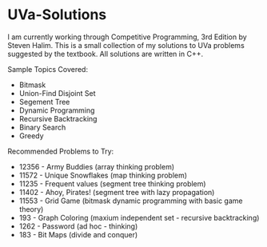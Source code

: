 # UVa-Solutions
I am currently working through Competitive Programming, 3rd Edition by Steven Halim.
This is a small collection of my solutions to UVa problems suggested by the textbook.
All solutions are written in C++.

Sample Topics Covered:
- Bitmask
- Union-Find Disjoint Set
- Segement Tree
- Dynamic Programming
- Recursive Backtracking
- Binary Search
- Greedy


Recommended Problems to Try:
 - 12356 - Army Buddies        (array thinking problem)
 - 11572 - Unique Snowflakes   (map thinking problem)
 - 11235 - Frequent values     (segment tree thinking problem)
 - 11402 - Ahoy, Pirates!      (segment tree with lazy propagation)
 - 11553 - Grid Game           (bitmask dynamic programming with basic game theory)
 - 193 - Graph Coloring        (maxium independent set - recursive backtracking)
 - 1262 - Password             (ad hoc - thinking)
 - 183 - Bit Maps              (divide and conquer)
